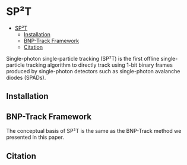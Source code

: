 # SP²T

- [SP²T](#spt)
  - [Installation](#installation)
  - [BNP-Track Framework](#bnp-track-framework)
  - [Citation](#citation)

Single-photon single-particle tracking (SP²T) is the first offline single-particle tracking algorithm to directly track using 1-bit binary frames produced by single-photon detectors such as single-photon avalanche diodes (SPADs).

## Installation

## BNP-Track Framework
The conceptual basis of SP²T is the same as the BNP-Track method we presented in this paper.

## Citation